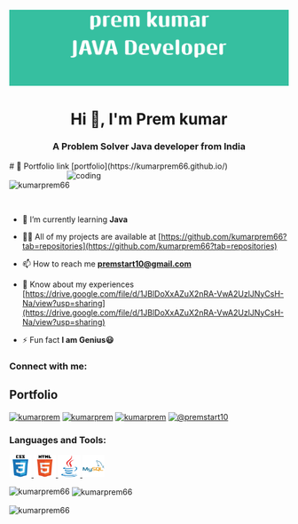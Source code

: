 
![logo](https://github.com/kumarprem66/kumarprem66.github.io/blob/main/prem_kumarJAVA_Developer%20(1).png)
<!-- ![logo](https://github.com/kumarprem66/kumarprem66.github.io/blob/main/Yellow%20Black%20White%20Bold%20Type%20and%20Grunge%20Event%20Promotion%20Banner.mp4) -->

<h1 align="center">Hi 👋, I'm Prem kumar</h1>
<h3 align="center">A Problem Solver Java developer from India</h3>
# 💫 Portfolio link
[portfolio](https://kumarprem66.github.io/)


<img align="right" alt="coding" width = "400" src="https://media.licdn.com/dms/image/C4D12AQEyH4W0_3_8Lg/article-cover_image-shrink_600_2000/0/1617887567803?e=2147483647&v=beta&t=US7cTRcTMUhceakszySvF92nXvU6eLT_qhaaiUcAjTY">


<p align="left"> <img src="https://komarev.com/ghpvc/?username=kumarprem66&label=Profile%20views&color=0e75b6&style=flat" alt="kumarprem66" /> </p>

<p align="left"> <a href="https://twitter.com/" target="blank"><img src="https://img.shields.io/twitter/follow/?logo=twitter&style=for-the-badge" alt="" /></a> </p>

- 🌱 I’m currently learning **Java**

- 👨‍💻 All of my projects are available at [https://github.com/kumarprem66?tab=repositories](https://github.com/kumarprem66?tab=repositories)

- 📫 How to reach me **premstart10@gmail.com**

- 📄 Know about my experiences [https://drive.google.com/file/d/1JBlDoXxAZuX2nRA-VwA2UzlJNyCsH-Na/view?usp=sharing](https://drive.google.com/file/d/1JBlDoXxAZuX2nRA-VwA2UzlJNyCsH-Na/view?usp=sharing)


- ⚡ Fun fact **I am Genius😃**

<h3 align="left">Connect with me:</h3>
<p align="left">
<h2>Portfolio</h2>

<a href = "https://kumarprem66.github.io/" target = "blank"><img align="center" src="https://w7.pngwing.com/pngs/202/640/png-transparent-bitcoin-cryptocurrency-logo-lighting-career-portfolio-portfolio-light-fixture-building-text-thumbnail.png" alt="kumarprem" height="30" width="40" /></a>
<a href = "https://hilarious-paletas-83ff8b.netlify.app/" target = "blank"><img align="center" src="https://w7.pngwing.com/pngs/202/640/png-transparent-bitcoin-cryptocurrency-logo-lighting-career-portfolio-portfolio-light-fixture-building-text-thumbnail.png" alt="kumarprem" height="30" width="40" /></a>
<a href="https://www.leetcode.com/kumarprem" target="blank"><img align="center" src="https://raw.githubusercontent.com/rahuldkjain/github-profile-readme-generator/master/src/images/icons/Social/leet-code.svg" alt="kumarprem" height="30" width="40" /></a>
<a href="https://www.hackerearth.com/@premstart10" target="blank"><img align="center" src="https://raw.githubusercontent.com/rahuldkjain/github-profile-readme-generator/master/src/images/icons/Social/hackerearth.svg" alt="@premstart10" height="30" width="40" /></a>
</p>

<h3 align="left">Languages and Tools:</h3>
<p align="left"> <a href="https://www.w3schools.com/css/" target="_blank" rel="noreferrer"> <img src="https://raw.githubusercontent.com/devicons/devicon/master/icons/css3/css3-original-wordmark.svg" alt="css3" width="40" height="40"/> </a> <a href="https://www.w3.org/html/" target="_blank" rel="noreferrer"> <img src="https://raw.githubusercontent.com/devicons/devicon/master/icons/html5/html5-original-wordmark.svg" alt="html5" width="40" height="40"/> </a> <a href="https://www.java.com" target="_blank" rel="noreferrer"> <img src="https://raw.githubusercontent.com/devicons/devicon/master/icons/java/java-original.svg" alt="java" width="40" height="40"/> </a> <a href="https://www.mysql.com/" target="_blank" rel="noreferrer"> <img src="https://raw.githubusercontent.com/devicons/devicon/master/icons/mysql/mysql-original-wordmark.svg" alt="mysql" width="40" height="40"/> </a> </p>

<p><img align="left" src="https://github-readme-stats.vercel.app/api/top-langs?username=kumarprem66&show_icons=true&locale=en&layout=compact" alt="kumarprem66" /></p>

<p>&nbsp;<img align="center" src="https://github-readme-stats.vercel.app/api?username=kumarprem66&show_icons=true&locale=en" alt="kumarprem66" /></p>

<p><img align="center" src="https://github-readme-streak-stats.herokuapp.com/?user=kumarprem66&" alt="kumarprem66" /></p>

